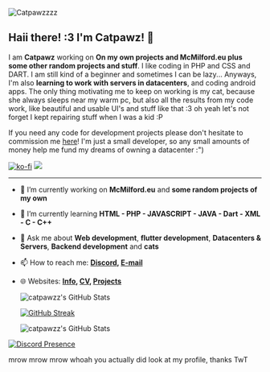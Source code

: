 ![Catpawzzzz](https://cd.catpawz.net/03-CATPAWZ/03.02%20-%20OTHER/banner-newnew.png)

## Haii there! :3 I'm Catpawz! 🎉

I am **Catpawz** working on **On my own projects and McMilford.eu plus some other random projects and stuff**. I like coding in PHP and CSS and DART. I am still kind of a beginner and sometimes I can be lazy... Anyways, I'm also **learning to work with servers in datacenters**, and coding android apps. The only thing motivating me to keep on working is my cat, because she always sleeps near my warm pc, but also all the results from my code work, like beautiful and usable UI's and stuff like that :3 oh yeah let's not forget I kept repairing stuff when I was a kid :P

If you need any code for development projects please don't hesitate to commission me [here](https://ko-fi.com/french_femboi/commissions)! I'm just a small developer, so any small amounts of money help me fund my dreams of owning a datacenter :")

[![ko-fi](https://ko-fi.com/img/githubbutton_sm.svg)](https://ko-fi.com/N4N2FINT7) ![](https://komarev.com/ghpvc/?username=catpawzz)

---

- 🔭 I’m currently working on **McMilford.eu** and **some random projects of my own**
- 🌱 I’m currently learning **HTML - PHP - JAVASCRIPT - JAVA - Dart - XML - C - C++**
- 💬 Ask me about **Web development**, **flutter development**, **Datacenters & Servers**, **Backend development** and **cats**
- 📫 How to reach me:
  **[Discord](https://discordapp.com/users/852891077097947156), [E-mail](mailto:cat@catpawz.net)**
- 🌐 Websites: 
  **[Info](https://catpawz.net/information), [CV](https://catpawz.net/portfolio), [Projects](https://catpawz.net/projects)**

  <img src="https://github-readme-stats.vercel.app/api?username=catpawzz&theme=jolly&show_icons=true&hide_border=true&count_private=true" alt="catpawzz's GitHub Stats" />
  
  [![GitHub Streak](https://nirzak-streak-stats.vercel.app?user=catpawzz&theme=jolly&hide_border=true)](https://git.io/streak-stats)
  
  <img src="https://github-readme-stats.vercel.app/api/top-langs/?username=catpawzz&theme=jolly&show_icons=true&hide_border=true&layout=compact" alt="catpawzz's GitHub Stats" />
  
[![Discord Presence](https://lanyard.cnrad.dev/api/852891077097947156)](https://discord.com/users/852891077097947156)

mrow mrow mrow whoah you actually did look at my profile, thanks TwT
